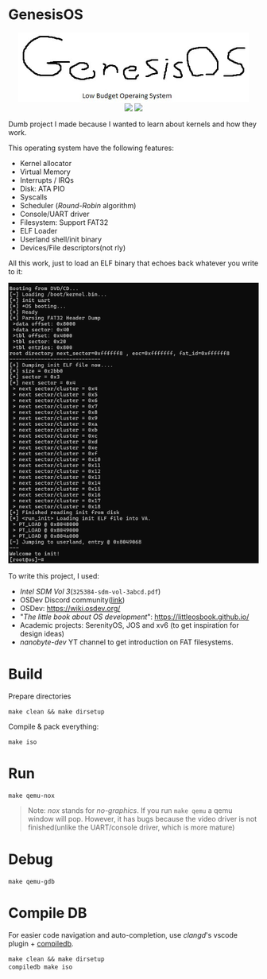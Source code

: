 # GenesisOS
<p align="center">
<img src='images/logo.png' />
<br />
<img src='https://github.com/0xbigshaq/GenesisOS/actions/workflows/ci.yaml/badge.svg' />
<a href='https://discord.gg/PpeeR64k'><img src='https://img.shields.io/badge/Discord-5865F2?style=for-the-badge&logo=discord&logoColor=white' /></a>
</p>

Dumb project I made because I wanted to learn about kernels and how they work.

This operating system have the following features:
* Kernel allocator
* Virtual Memory
* Interrupts / IRQs
* Disk: ATA PIO
* Syscalls
* Scheduler (_Round-Robin_ algorithm)
* Console/UART driver 
* Filesystem: Support FAT32
* ELF Loader
* Userland shell/init binary
* Devices/File descriptors(not rly)

All this work, just to load an ELF binary that echoes back whatever you write to it:

<img src='images/terminal.gif' />

To write this project, I used:
* _Intel SDM Vol 3_(`325384-sdm-vol-3abcd.pdf`)
* OSDev Discord community([link](https://discord.gg/osdev))
* OSDev: https://wiki.osdev.org/
* "_The little book about OS development_": https://littleosbook.github.io/
* Academic projects: SerenityOS, JOS and xv6 (to get inspiration for design ideas)
* _nanobyte-dev_ YT channel to get introduction on FAT filesystems.


# Build

Prepare directories
```
make clean && make dirsetup
```

Compile & pack everything:
```
make iso
```

# Run
```
make qemu-nox
```

>Note: _nox_ stands for _no-graphics_. If you run `make qemu` a qemu window will pop. However, it has bugs because the video driver is not finished(unlike the UART/console driver, which is more mature)

# Debug
```
make qemu-gdb
```

# Compile DB

For easier code navigation and auto-completion, use _clangd_'s vscode plugin + [compiledb](https://github.com/nickdiego/compiledb).

```
make clean && make dirsetup
compiledb make iso
```


